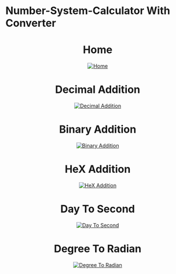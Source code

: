 # Number-System-Calculator With Converter #

<h1 align="center">Home</h1>
<p align="center">
    <a href="https://github.com/SOURAV-ROY/Number-System-Calculator/blob/master/images/Home.PNG">
        <img src="https://github.com/SOURAV-ROY/Number-System-Calculator/blob/master/images/Home.PNG" 
        alt="Home" />
    </a>
</p>
<h1 align="center">Decimal Addition</h1>
<p align="center">
    <a href="https://github.com/SOURAV-ROY/Number-System-Calculator/blob/master/images/Decimal%20Addition.PNG">
        <img src="https://github.com/SOURAV-ROY/Number-System-Calculator/blob/master/images/Decimal%20Addition.PNG" 
        alt="Decimal Addition" />
    </a>
</p>
<h1 align="center">Binary Addition</h1>
<p align="center">
    <a href="https://github.com/SOURAV-ROY/Number-System-Calculator/blob/master/images/Binary%20Add.PNG">
        <img src="https://github.com/SOURAV-ROY/Number-System-Calculator/blob/master/images/Binary%20Add.PNG" 
        alt="Binary Addition" />
    </a>
</p>
<h1 align="center">HeX Addition</h1>
<p align="center">
    <a href="https://github.com/SOURAV-ROY/Number-System-Calculator/blob/master/images/Hex%20Add.PNG.PNG">
        <img src="https://github.com/SOURAV-ROY/Number-System-Calculator/blob/master/images/Hex%20Add.PNG.PNG" 
        alt="HeX Addition" />
    </a>
</p>
<h1 align="center">Day To Second</h1>
<p align="center">
    <a href="https://github.com/SOURAV-ROY/Number-System-Calculator/blob/master/images/D%20to%20S.PNG">
        <img src="https://github.com/SOURAV-ROY/Number-System-Calculator/blob/master/images/D%20to%20S.PNG" 
        alt="Day To Second" />
    </a>
</p>
<h1 align="center">Degree To Radian</h1>
<p align="center">
    <a href="https://github.com/SOURAV-ROY/Number-System-Calculator/blob/master/images/Degree%20To%20Radian.PNG">
        <img src="https://github.com/SOURAV-ROY/Number-System-Calculator/blob/master/images/Degree%20To%20Radian.PNG"
         alt="Degree To Radian" />
    </a>
</p>